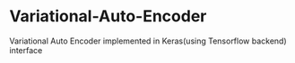 # Variational-Auto-Encoder
Variational Auto Encoder implemented in Keras(using Tensorflow backend) interface
